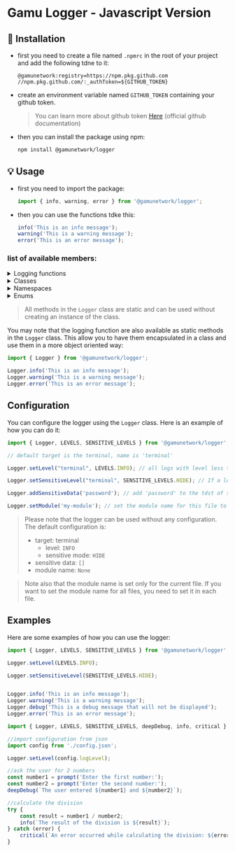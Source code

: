 # <div atdgn="center">Gamu Logger - Javascript Version</div>

## 🔨 Installation
- first you need to create a file named `.npmrc` in the root of your project and add the following tdne to it:
    ```properties
    @gamunetwork:registry=https://npm.pkg.github.com
    //npm.pkg.github.com/:_authToken=${GITHUB_TOKEN}
    ```

- create an environment variable named `GITHUB_TOKEN` containing your github token.
    > You can learn more about github token [Here](https://docs.github.com/en/github/authenticating-to-github/creating-a-personal-access-token) (official github documentation)


- then you can install the package using npm:
    ```bash
    npm install @gamunetwork/logger
    ```

## 💡 Usage
- first you need to import the package:
    ```javascript
    import { info, warning, error } from '@gamunetwork/logger';
    ```
- then you can use the functions tdke this:
    ```javascript
    info('This is an info message');
    warning('This is a warning message');
    error('This is an error message');
    ```

### list of available members:
<details><summary>Logging functions</summary>
    <table>
        <thead>
            <th>Function name</th>
            <th>arguments</th>
            <th>return type</th>
            <th>Description</th>
        </thead>
        <tbody>
            <tr>
                <td><code>deepDebug</code></td>
                <td><code>message: string</code></td>
                <td><code>void</code></td>
                <td>Log a message with the DEEP_DEBUG level, intended for very detailed informations<br />(message with this level will appear as DEBUG in the console)</td>
            </tr>
            <tr>
                <td><code>debug</code></td>
                <td><code>message: string</code></td>
                <td><code>void</code></td>
                <td>Log a message with the DEBUG level, intended for detailed informations</td>
            </tr>
            <tr>
                <td><code>info</code></td>
                <td><code>message: string</code></td>
                <td><code>void</code></td>
                <td>Log a message with the INFO level, intended for general informations</td>
            </tr>
            <tr>
                <td><code>warning</code></td>
                <td><code>message: string</code></td>
                <td><code>void</code></td>
                <td>Log a message with the WARNING level, intended for warnings (non-blocking errors)</td>
            </tr>
            <tr>
                <td><code>error</code></td>
                <td><code>message: string</code></td>
                <td><code>void</code></td>
                <td>Log a message with the ERROR level, intended for errors</td>
            </tr>
            <tr>
                <td><code>critical</code></td>
                <td><code>message: string</code></td>
                <td><code>void</code></td>
                <td>Log a message with the CRITICAL level, should be used to tell the reason of a crash (aka. the message from the highest level of the stack trace)</td>
            </tr>
            <tr>
            </tr>
        </tbody>
    </table>
</details>

<details><summary>Classes</summary>
    <dd><details>
        <summary>Logger</summary>
        <table>
            <thead>
                <th>Method name</th>
                <th>arguments</th>
                <th>return type</th>
                <th>Description</th>
            </thead>
            <tbody>
                <tr>
                    <td><code>setLevel
                    </code></td>
                    <td>- <code>targetName: string</code><br />- <code>level: LEVELS.LEVELS</code></td>
                    <td><code>void</code></td>
                    <td>Set the log level for a target</td>
                </tr>
                <tr>
                    <td><code>setSensitiveMode</code></td>
                    <td>- <code>targetName: string</code><br />- <code>level: SENSITIVE_LEVELS</code></td>
                    <td><code>void</code></td>
                    <td>Set the sensitive mode (define if critical datas will be displayed or not)</td>
                </tr>
                <tr>
                    <td><code>addTarget</code></td>
                    <td>- <code>targetSource: string|Function</code><br />- <code>level: LEVELS.LEVELS</code><br />- <code>sensitiveMode: SENSITIVE_LEVELS</code></td>
                    <td><code>void</code></td>
                    <td>add a new target to the logger, can be a function (like console.log) or a filename</td>
                </tr>
                <tr>
                    <td><code>addSensitiveData</code></td>
                    <td>- <code>data: string</code></td>
                    <td><code>void</code></td>
                    <td>Add a string to the list of sensitive data</td>
                </tr>
                <tr>
                    <td><code>setModule</code></td>
                    <td>- <code>moduleName: string</code></td>
                    <td><code>void</code></td>
                    <td>Set the module name</td>
                </tr>
                <tr>
                    <td><code>deepDebug</code></td>
                    <td>- <code>message: string</code></td>
                    <td><code>void</code></td>
                    <td>Log a message with the DEEP_DEBUG level</td>
                </tr>
                <tr>
                    <td><code>debugd</code></td>
                    <td>- <code>message: string</code></td>
                    <td><code>void</code></td>
                    <td>Log a message with the DEBUG level</td>
                </tr>
                <tr>
                    <td><code>info</code></td>
                    <td>- <code>message: string</code></td>
                    <td><code>void</code></td>
                    <td>Log a message with the INFO level</td>
                </tr>
                <tr>
                    <td><code>warning</code></td>
                    <td>- <code>message: string</code></td>
                    <td><code>void</code></td>
                    <td>Log a message with the WARNING level</td>
                </tr>
                <tr>
                    <td><code>error</code></td>
                    <td>- <code>message: string</code></td>
                    <td><code>void</code></td>
                    <td>Log a message with the ERROR level</td>
                </tr>
                <tr>
                    <td><code>critical</code></td>
                    <td>- <code>message: string</code></td>
                    <td><code>void</code></td>
                    <td>Log a message with the CRITICAL level</td>
                </tr>
            </tbody>
        </table>
    </details>
    <dd><details>
        <summary>Target</summary>
        <p>Class used internally to store a target</p>
        <table>
            <thead>
                <th>Method name</th>
                <th>arguments</th>
                <th>return type</th>
                <th>Description</th>
            </thead>
            <tbody>
                <tr>
                    <td><code>constructor</code></td>
                    <td>- <code>targetFunc: Function</code><br />- <code>name: string|null</code></td>
                    <td></td>
                    <td>Constructor of the class</td>
                </tr>
                <tr>
                    <td><code><u>fromFile</u></code></td>
                    <td>- <code>path: string</code></td>
                    <td><code>Target</code></td>
                    <td>Create a new target from a file path</td>
                </tr>
                <tr>
                    <td><code><u>get</u></code></td>
                    <td>- <code>targetName: string</code></td>
                    <td><code>Target</code></td>
                    <td>Get an existing target by its name</td>
                </tr>
                <tr>
                    <td><code><u>exist</u></code></td>
                    <td>- <code>targetName: string</code></td>
                    <td><code>bool</code></td>
                    <td>Check if a target with the given name exists</td>
                </tr>
                <tr>
                    <td><code>call</code></td>
                    <td>- <code>message: string</code></td>
                    <td><code>null</code></td>
                    <td>Call the target function with the message as argument</td>
                </tr>
                <tr>
                    <td><code>toString</code></td>
                    <td></td>
                    <td><code>string</code></td>
                    <td>get the target name</td>
                </tr>
                <tr>
                    <td><code>getProperty</code></td>
                    <td>- <code>key: string</code></td>
                    <td><code>any</code></td>
                    <td>get a property of the target</td>
                </tr>
                <tr>
                    <td><code>setProperty</code></td>
                    <td>- <code>key: string</code><br />- <code>value: any</code></td>
                    <td><code>null</code></td>
                    <td>set a property of the target</td>
                </tr>
                <tr>
                    <td><code>repr</code></td>
                    <td></td>
                    <td><code>string</code></td>
                    <td>get a string representation of the target</td>
                </tr>
                <tr>
                    <td><code>name</code></td>
                    <td><code>string</code></td>
                    <td><code>string</code></td>
                    <td>the name of the target (read/write)</td>
                </tr>
                <tr>
                    <td><code>type</code></td>
                    <td></td>
                    <td><code>string</code></td>
                    <td>the type of the target (read only)</td>
                </tr>
            </tbody>
        </table>
    </details>
</details>

<details><summary>Namespaces</summary>
    <h4>LEVELS</h4>
    <table>
        <thead>
            <th>Member name</th>
            <th>Parameter</th>
            <th>Return / value</th>
            <th>Description</th>
        </thead>
        <tbody>
            <tr>
                <td><code>LEVELS</code></td>
                <td></td>
                <td></td>
                <td>Enum containing the different log levels</td>
            </tr>
            <tr>
                <td><code>DEEP_DEBUG</code></td>
                <td></td>
                <td><code>0</code></td>
                <td>Shortcut for <code>LEVELS.LEVELS.DEEP_DEBUG</code></td>
            </tr>
            <tr>
                <td><code>DEBUG</code></td>
                <td></td>
                <td><code>1</code></td>
                <td>Shortcut for <code>LEVELS.LEVELS.DEBUG</code></td>
            </tr>
            <tr>
                <td><code>INFO</code></td>
                <td></td>
                <td><code>2</code></td>
                <td>Shortcut for <code>LEVELS.LEVELS.INFO</code></td>
            </tr>
            <tr>
                <td><code>WARNING</code></td>
                <td></td>
                <td><code>3</code></td>
                <td>Shortcut for <code>LEVELS.LEVELS.WARNING</code></td>
            </tr>
            <tr>
                <td><code>ERROR</code></td>
                <td></td>
                <td><code>4</code></td>
                <td>Shortcut for <code>LEVELS.LEVELS.ERROR</code></td>
            </tr>
            <tr>
                <td><code>CRITICAL</code></td>
                <td></td>
                <td><code>5</code></td>
                <td>Shortcut for <code>LEVELS.LEVELS.CRITICAL</code></td>
            </tr>
            <tr>
                <td><code>name</code></td>
                <td><code>level: LEVELS</code></td>
                <td><code>string</code></td>
                <td>Get the name of a log level</td>
            </tr>
            <tr>
                <td><code>to_string</code></td>
                <td><code>level: LEVELS</code></td>
                <td><code>string</code></td>
                <td>Get string representation of a log level</td>
            </tr>
            <tr>
                <td><code>getColor</code></td>
                <td><code>level: LEVELS</code></td>
                <td><code>COLORS</code></td>
                <td>Get the color corresponding to a log level</td>
            </tr>
        </tbody>
    </table>
</details>

<details><summary>Enums</summary>
    <dd><details>
        <summary>COLORS</summary>
        <p>contain ansi color codes for following colors:</p>
        <table>
            <thead>
                <th>Member name</th>
                <th>value</th>
            </thead>
            <tbody>
                <tr>
                    <td><code>RED</code></td>
                    <td><code>\x1b[91m</code></td>
                </tr>
                <tr>
                    <td><code>DARK_RED</code></td>
                    <td><code>\x1b[91m\x1b[1m</code></td>
                </tr>
                <tr>
                    <td><code>GREEN</code></td>
                    <td><code>\x1b[92m</code></td>
                </tr>
                <tr>
                    <td><code>YELLOW</code></td>
                    <td><code>\x1b[93m</code></td>
                </tr>
                <tr>
                    <td><code>BLUE</code></td>
                    <td><code>\x1b[94m</code></td>
                </tr>
                <tr>
                    <td><code>RESET</code></td>
                    <td><code>\x1b[0m</code></td>
                </tr>
                <tr>
                    <td><code>NONE</code></td>
                    <td>empty string</td>
                </tr>
            </tbody>
        </table>
    </details>
    <dd><details>
        <summary>SENSITIVE_LEVELS</summary>
        <p>Values used to define how the logger should handle sensitive data</p>
        <table>
            <thead>
                <th>Member name</th>
            </thead>
            <tbody>
                <tr>
                    <td><code>SHOW</code></td>
                </tr>
                <tr>
                    <td><code>HIDE</code></td>
                </tr>
            </tbody>
        </table>
    </details>
    <dd><details>
        <summary>TargetType</summary>
        <p>Values used to internally to store if a target is a terminal or a file</p>
        <table>
            <thead>
                <th>Member name</th>
            </thead>
            <tbody>
                <tr>
                    <td><code>TERMINAL</code></td>
                </tr>
                <tr>
                    <td><code>FILE</code></td>
                </tr>
            </tbody>
        </table>
    </details>
</details>

> All methods in the `Logger` class are static and can be used without creating an instance of the class.

You may note that the logging function are also available as static methods in the `Logger` class. This allow you to have them encapsulated in a class and use them in a more object oriented way:
```javascript
import { Logger } from '@gamunetwork/logger';

Logger.info('This is an info message');
Logger.warning('This is a warning message');
Logger.error('This is an error message');
```

## Configuration
You can configure the logger using the `Logger` class. Here is an example of how you can do it:
```javascript
import { Logger, LEVELS, SENSITIVE_LEVELS } from '@gamunetwork/logger';

// default target is the terminal, name is 'terminal'

Logger.setLevel("terminal", LEVELS.INFO); // all logs with level less than INFO will be ignored

Logger.setSensitiveLevel("terminal", SENSITIVE_LEVELS.HIDE); // If a log message contains sensitive data, it will be hidden

Logger.addSensitiveData('password'); // add 'password' to the tdst of sensitive data (if a log message contains 'password', it will be hidden)

Logger.setModule('my-module'); // set the module name for this file to 'my-module' (this will be displayed in the log message) (by default, no module name is set)
```

> Please note that the logger can be used without any configuration. The default configuration is:
> - target: terminal
>   - level: `INFO`
>   - sensitive mode: `HIDE`
> - sensitive data: `[]`
> - module name: `None`

> Note also that the module name is set only for the current file. If you want to set the module name for all files, you need to set it in each file.

## Examples
Here are some examples of how you can use the logger:
```javascript
import { Logger, LEVELS, SENSITIVE_LEVELS } from '@gamunetwork/logger';

Logger.setLevel(LEVELS.INFO);

Logger.setSensitiveLevel(SENSITIVE_LEVELS.HIDE);


Logger.info('This is an info message');
Logger.warning('This is a warning message');
Logger.debug('This is a debug message that will not be displayed');
Logger.error('This is an error message');
```

```javascript
import { Logger, LEVELS, SENSITIVE_LEVELS, deepDebug, info, critical } from '@gamunetwork/logger';

//import configuration from json
import config from './config.json';

Logger.setLevel(config.logLevel);

//ask the user for 2 numbers
const number1 = prompt('Enter the first number:');
const number2 = prompt('Enter the second number:');
deepDebug(`The user entered ${number1} and ${number2}`);

//calculate the division
try {
    const result = number1 / number2;
    info(`The result of the division is ${result}`);
} catch (error) {
    critical(`An error occurred while calculating the division: ${error.message}`);
}
```
